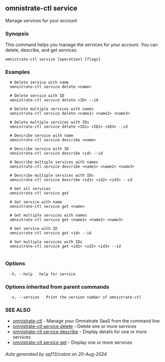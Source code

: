 ## omnistrate-ctl service

Manage services for your account

### Synopsis

This command helps you manage the services for your account.
You can delete, describe, and get services.

```
omnistrate-ctl service [operation] [flags]
```

### Examples

```
  # Delete service with name
  omnistrate-ctl service delete <name>

  # Delete service with ID
  omnistrate-ctl service delete <ID> --id

  # Delete multiple services with names
  omnistrate-ctl service delete <name1> <name2> <name3>

  # Delete multiple services with IDs
  omnistrate-ctl service delete <ID1> <ID2> <ID3> --id

  # Describe service with name
  omnistrate-ctl service describe <name>

  # Describe service with ID
  omnistrate-ctl service describe <id> --id

  # Describe multiple services with names
  omnistrate-ctl service describe <name1> <name2> <name3>

  # Describe multiple services with IDs
  omnistrate-ctl service describe <id1> <id2> <id3> --id

  # Get all services
  omnistrate-ctl service get

  # Get service with name
  omnistrate-ctl service get <name>

  # Get multiple services with names
  omnistrate-ctl service get <name1> <name2> <name3>

  # Get service with ID
  omnistrate-ctl service get <id> --id

  # Get multiple services with IDs
  omnistrate-ctl service get <id1> <id2> <id3> --id


```

### Options

```
  -h, --help   help for service
```

### Options inherited from parent commands

```
  -v, --version   Print the version number of omnistrate-ctl
```

### SEE ALSO

* [omnistrate-ctl](omnistrate-ctl.md)	 - Manage your Omnistrate SaaS from the command line
* [omnistrate-ctl service delete](omnistrate-ctl_service_delete.md)	 - Delete one or more services
* [omnistrate-ctl service describe](omnistrate-ctl_service_describe.md)	 - Display details for one or more services
* [omnistrate-ctl service get](omnistrate-ctl_service_get.md)	 - Display one or more services

###### Auto generated by spf13/cobra on 20-Aug-2024
